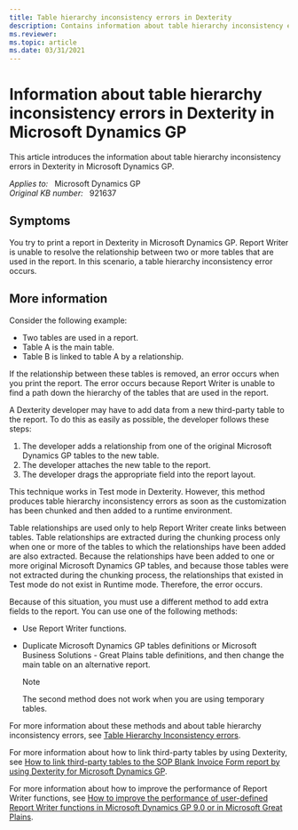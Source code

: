 ```yaml
---
title: Table hierarchy inconsistency errors in Dexterity
description: Contains information about table hierarchy inconsistency errors that concern Dexterity and Report Writer in Microsoft Dynamics GP.
ms.reviewer: 
ms.topic: article
ms.date: 03/31/2021
---
```

# Information about table hierarchy inconsistency errors in Dexterity in Microsoft Dynamics GP

This article introduces the information about table hierarchy inconsistency errors in Dexterity in Microsoft Dynamics GP.

_Applies to:_ &nbsp; Microsoft Dynamics GP  
_Original KB number:_ &nbsp; 921637

## Symptoms

You try to print a report in Dexterity in Microsoft Dynamics GP. Report Writer is unable to resolve the relationship between two or more tables that are used in the report. In this scenario, a table hierarchy inconsistency error occurs.

## More information

Consider the following example:

- Two tables are used in a report.
- Table A is the main table.
- Table B is linked to table A by a relationship.

If the relationship between these tables is removed, an error occurs when you print the report. The error occurs because Report Writer is unable to find a path down the hierarchy of the tables that are used in the report.

A Dexterity developer may have to add data from a new third-party table to the report. To do this as easily as possible, the developer follows these steps:

1. The developer adds a relationship from one of the original Microsoft Dynamics GP tables to the new table.
2. The developer attaches the new table to the report.
3. The developer drags the appropriate field into the report layout.

This technique works in Test mode in Dexterity. However, this method produces table hierarchy inconsistency errors as soon as the customization has been chunked and then added to a runtime environment.

Table relationships are used only to help Report Writer create links between tables. Table relationships are extracted during the chunking process only when one or more of the tables to which the relationships have been added are also extracted. Because the relationships have been added to one or more original Microsoft Dynamics GP tables, and because those tables were not extracted during the chunking process, the relationships that existed in Test mode do not exist in Runtime mode. Therefore, the error occurs.

Because of this situation, you must use a different method to add extra fields to the report. You can use one of the following methods:

- Use Report Writer functions.
- Duplicate Microsoft Dynamics GP tables definitions or Microsoft Business Solutions - Great Plains table definitions, and then change the main table on an alternative report.

  > [!NOTE]
  > The second method does not work when you are using temporary tables.

For more information about these methods and about table hierarchy inconsistency errors, see [Table Hierarchy Inconsistency errors](https://support.microsoft.com/topic/table-hierarchy-inconsistency-errors-af154162-5bf6-1103-fdb6-b0c64d3530c1).

For more information about how to link third-party tables by using Dexterity, see [How to link third-party tables to the SOP Blank Invoice Form report by using Dexterity for Microsoft Dynamics GP](https://support.microsoft.com/topic/how-to-link-third-party-tables-to-the-sop-blank-invoice-form-report-by-using-dexterity-for-microsoft-dynamics-gp-8dba6faf-94d5-9579-22f0-9c1c6670c0ea).

For more information about how to improve the performance of Report Writer functions, see [How to improve the performance of user-defined Report Writer functions in Microsoft Dynamics GP 9.0 or in Microsoft Great Plains](https://support.microsoft.com/topic/how-to-improve-the-performance-of-user-defined-report-writer-functions-in-microsoft-dynamics-gp-9-0-or-in-microsoft-great-plains-5144cb48-01d0-5a51-ccb1-81d252e749b6).
